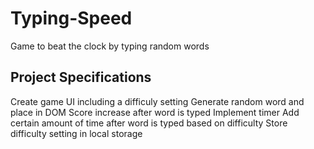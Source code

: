 # Typing-Speed

Game to beat the clock by typing random words

## Project Specifications

Create game UI including a difficuly setting
Generate random word and place in DOM
Score increase after word is typed
Implement timer
Add certain amount of time after word is typed based on difficulty
Store difficulty setting in local storage
